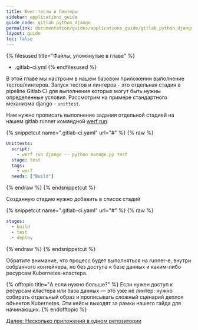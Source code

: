 ```yaml
---
title: Юнит-тесты и Линтеры
sidebar: applications_guide
guide_code: gitlab_python_django
permalink: documentation/guides/applications_guide/gitlab_python_django/090_unittesting.html
layout: guide
toc: false
---
```


{% filesused title="Файлы, упомянутые в главе" %}
- .gitlab-ci.yml
{% endfilesused %}

В этой главе мы настроим в нашем базовом приложении выполнение тестов/линтеров. Запуск тестов и линтеров - это отдельная стадия в pipelinе Gitlab CI для выполнения которых могут быть нужны определенные условия. Рассмотрим на примере стандартного механизма django - `unittest`.

Нам нужно прописать выполнение задания отдельной стадией на нашем gitlab runner командной [werf run](https://ru.werf.io/documentation/cli/main/run.html).

{% snippetcut name=".gitlab-ci.yaml" url="#" %}
{% raw %}
```yaml
Unittests:
  script:
    - werf run django -- python manage.py test
  stage: test
  tags:
    - werf
  needs: ["Build"]
```
{% endraw %}
{% endsnippetcut %}

Созданную стадию нужно добавить в список стадий

{% snippetcut name=".gitlab-ci.yaml" url="#" %}
{% raw %}
```yaml
stages:
  - build
  - test
  - deploy
```
{% endraw %}
{% endsnippetcut %}

Обратите внимание, что процесс будет выполняться на runner-е, внутри собранного контейнера, но без доступа к базе данных и каким-либо ресурсам Kubernetes-кластера.

{% offtopic title="А если нужно больше?" %}
Если нужен доступ к ресурсам кластера или база данных — это уже не линтер: нужно собирать отдельный образ и прописывать сложный сценарий деплоя объектов Kubernetes. Эти кейсы выходят за рамки нашего гайда для начинающих.
{% endofftopic %}

<div>
    <a href="110_multipleapps.html" class="nav-btn">Далее: Несколько приложений в одном репозитории</a>
</div>

